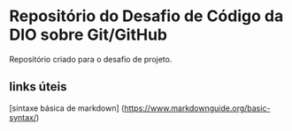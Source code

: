 # Repositório do Desafio de Código da DIO sobre Git/GitHub
Repositório criado para o desafio de projeto. 

## links úteis
[sintaxe básica de markdown] (https://www.markdownguide.org/basic-syntax/)
